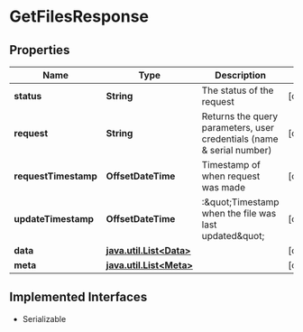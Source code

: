 

# GetFilesResponse


## Properties

Name | Type | Description | Notes
------------ | ------------- | ------------- | -------------
**status** | **String** | The status of the request |  [optional]
**request** | **String** | Returns the query parameters, user credentials (name &amp; serial number) |  [optional]
**requestTimestamp** | **OffsetDateTime** | Timestamp of when request was made |  [optional]
**updateTimestamp** | **OffsetDateTime** | :\&quot;Timestamp when the file was last updated\&quot; |  [optional]
**data** | [**java.util.List&lt;Data&gt;**](Data.md) |  |  [optional]
**meta** | [**java.util.List&lt;Meta&gt;**](Meta.md) |  |  [optional]


## Implemented Interfaces

* Serializable


